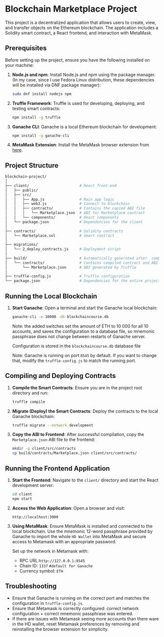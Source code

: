 

[//]: <> (`ctrl+k v` to view markdown preview)



# Blockchain Marketplace Project

This project is a decentralized application that allows users to create, view, and transfer objects on the Ethereum blockchain. The application includes a Solidity smart contract, a React frontend, and interaction with MetaMask.

## Prerequisites

Before setting up the project, ensure you have the following installed on your machine:

1. **Node.js and npm**:
   Install Node.js and npm using the package manager. (In my case, since I use Fedora Linux distribution, these dependencies will be installed via DNF package manager):
   ```bash
   sudo dnf install nodejs npm
   ```

2. **Truffle Framework**:
   Truffle is used for developing, deploying, and testing smart contracts:
   ```bash
   npm install -g truffle
   ```

3. **Ganache CLI**:
   Ganache is a local Ethereum blockchain for development:
   ```bash
   npm install -g ganache-cli
   ```

4. **MetaMask Extension**:
   Install the MetaMask browser extension from [here](https://metamask.io/).


## Project Structure
```bash
blockchain-project/
│
├── client/                       # React front-end
│   ├── public/
│   ├── src/
│   │   ├── App.js                # Main app logic
│   │   ├── web3.js               # Connect to blockchain
│   │   ├── contracts/            # Contains the copied ABI file
│   │   │   └── Marketplace.json  # ABI for Marketplace contract
│   │   └── components/           # React components
│   └── package.json              # Dependencies for the client
│
├── contracts/                    # Solidity contracts
│   └── Marketplace.sol           # Smart contract
│
├── migrations/
│   └── 2_deploy_contracts.js     # Deployment script
│
├── build/                        # Automatically generated after  compilation
│   └── contracts/                # Contains compiled contract and ABI
│       └── Marketplace.json      # ABI generated by Truffle
│
├── truffle-config.js             # Truffle configuration
└── package.json                  # Dependencies for the entire project
```


## Running the Local Blockchain

1. **Start Ganache**:
   Open a terminal and start the Ganache local blockchain:
   ```bash
   ganache-cli -e 10000 -db blockchaincourse.db
   ```
   
   Note: the added switches set the amount of ETH to 10 000 for all 10 accounts, and saves the configuration to a database file, so mnemonic passphrase does not change between restarts of Ganache server.
   
   Configuration is stored in the `blockchaincourse.db` database file
   

   Note: Ganache is running on port `8545` by default. If you want to change that, modify the `truffle-config.js` to match the running port.

## Compiling and Deploying Contracts

1. **Compile the Smart Contracts**:
   Ensure you are in the project root directory and run:
   ```bash
   truffle compile
   ```

2. **Migrate (Deploy) the Smart Contracts**:
   Deploy the contracts to the local Ganache blockchain:
   ```bash
   truffle migrate --network development
   ```

3. **Copy the ABI to Frontend**:
   After successful compilation, copy the `Marketplace.json` ABI file to the frontend:
   ```bash
   mkdir -p client/src/contracts
   cp build/contracts/Marketplace.json client/src/contracts/
   ```

## Running the Frontend Application

1. **Start the Frontend**:
   Navigate to the `client/` directory and start the React development server:
   ```bash
   cd client
   npm start
   ```

2. **Access the Web Application**:
   Open a browser and visit:
   ```
   http://localhost:3000
   ```

3. **Using MetaMask**:
   Ensure MetaMask is installed and connected to the local blockchain. Use the mnemonic 12-word passphrase provided by Ganache to import the whole `HD Wallet` into MetaMask and secure access to Metamask with an appropriate password.
   
   Set up the network in Metamask with:
   - RPC URL:`http://127.0.0.1:8545`
   - Chain ID: `1337`  `#default for Ganache`
   - Currency symbol: `ETH`

## Troubleshooting

- Ensure that Ganache is running on the correct port and matches the configuration in `truffle-config.js`.
- Ensure that Metamask is correctly configured: correct network configuration + correct mnemonic passphrase was entered.
- If there are issues with Metamask seeing more accounts than there ware in the HD wallet, reset Metamask preferences by removing and reinstalling the browser extension for simplicity.
